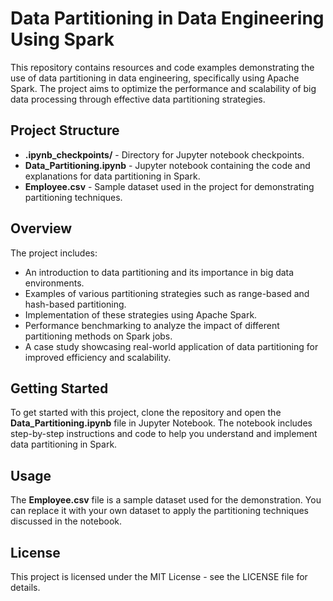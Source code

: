 <h1>Data Partitioning in Data Engineering Using Spark</h1>

<p>This repository contains resources and code examples demonstrating the use of data partitioning in data engineering, specifically using Apache Spark. The project aims to optimize the performance and scalability of big data processing through effective data partitioning strategies.</p>

<h2>Project Structure</h2>
<ul>
    <li><strong>.ipynb_checkpoints/</strong> - Directory for Jupyter notebook checkpoints.</li>
    <li><strong>Data_Partitioning.ipynb</strong> - Jupyter notebook containing the code and explanations for data partitioning in Spark.</li>
    <li><strong>Employee.csv</strong> - Sample dataset used in the project for demonstrating partitioning techniques.</li>
</ul>

<h2>Overview</h2>
<p>The project includes:</p>
<ul>
    <li>An introduction to data partitioning and its importance in big data environments.</li>
    <li>Examples of various partitioning strategies such as range-based and hash-based partitioning.</li>
    <li>Implementation of these strategies using Apache Spark.</li>
    <li>Performance benchmarking to analyze the impact of different partitioning methods on Spark jobs.</li>
    <li>A case study showcasing real-world application of data partitioning for improved efficiency and scalability.</li>
</ul>

<h2>Getting Started</h2>
<p>To get started with this project, clone the repository and open the <strong>Data_Partitioning.ipynb</strong> file in Jupyter Notebook. The notebook includes step-by-step instructions and code to help you understand and implement data partitioning in Spark.</p>

<h2>Usage</h2>
<p>The <strong>Employee.csv</strong> file is a sample dataset used for the demonstration. You can replace it with your own dataset to apply the partitioning techniques discussed in the notebook.</p>

<h2>License</h2>
<p>This project is licensed under the MIT License - see the LICENSE file for details.</p>

</body>
</html>
